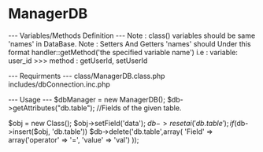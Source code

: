 # ManagerDB #
--- Variables/Methods Definition ---
Note : class() variables should be same 'names' in DataBase.
Note : Setters And Getters 'names' should Under this format handler::getMethod('the specified variable name')
        i.e : variable: user_id >>> method : getUserId, setUserId

--- Requirments ---
class/ManagerDB.class.php
includes/dbConnection.inc.php

--- Usage ---
$dbManager = new ManagerDB();
$db->getAttributes("db.table"); //Fields of the given table.

$obj = new Class();
$obj->setField('data');
$db->resetai('db.table');
if($db->insert($obj, 'db.table'))
$db->delete('db.table',array(
    'Field' => array('operator' => '=', 'value' => 'val')
));